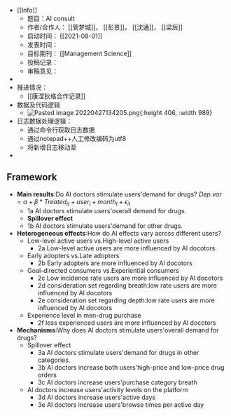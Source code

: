 - [[Info]]
	- 题目：AI consult
	- 作者/合作人： [[管梦城]]， [[彭景]]， [[沈通]]， [[梁辰]]
	- 启动时间： [[2021-08-01]]
	- 发表时间：
	- 目标期刊： [[Management Science]]
	- 投稿记录：
	- 审稿意见：
-
- 推进情况：
	- [[康涅狄格合作记录]]
- 数据及代码逻辑
	- ![Pasted image 20220427134205.png](../assets/Pasted_image_20220427134205_1651719516136_0.png){:height 406, :width 989}
- 日志数据处理逻辑：
	- 通过命令行获取日志数据
	- 通过notepad++人工修改编码为utf8
	- 将新增日志移动至
-
## Framework
- **Main results**:Do Al doctors stimulate users'demand for drugs?  $Dep.var = \alpha + \beta*Treated_{it} + user_i + month_t + \epsilon_{it}$
	- 1a Al doctors stimulate users'overall demand for drugs.
	- **Spillover effect**
	- 1b Al doctors stimulate users'demand for other drugs.
- **Heterogeneous effects**:How do Al effects vary across different users?
	- Low-level active users vs.High-level active users
		- 2a Low-level active users are more influenced by Al docotors
	- Early adopters vs.Late adopters
		- 2b Early adopters are more influenced by Al docotors
	- Goal-directed consumers vs.Experiential consumers
		- 2c Low incidence rate users are more influenced by Al docotors
		- 2d consideration set regarding breath:low rate users are more influenced by Al docotors
		- 2e consideration set regarding depth:low rate users are more influenced by Al docotors
	- Experience level in men-drug purchase
		- 2f less experienced users are more influenced by Al docotors
- **Mechanisms**:Why does Al doctors stimulate users'overall demand for drugs?
	- Spillover effect
		- 3a Al doctors stimulate users'demand for drugs in other categories.
		- 3b Al doctors increase both users'high-price and low-price drug orders
		- 3c Al doctors increase users'purchase category breath
	- Al doctors increase users'activity levels on the platform
		- 3d Al doctors increase users'active days
		- 3e Al doctors increase users'browse times per active day